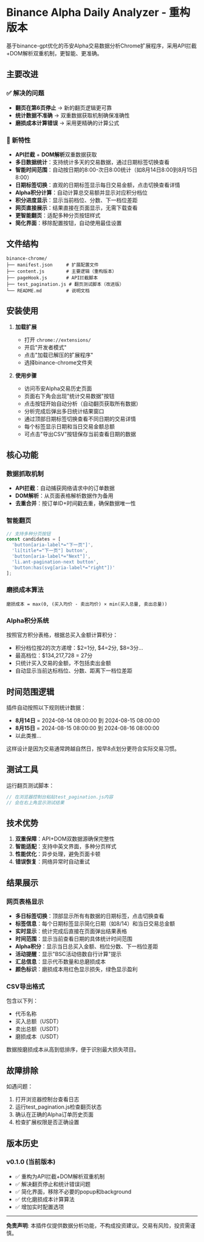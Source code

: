# Binance Alpha Daily Analyzer - 重构版本

基于binance-gpt优化的币安Alpha交易数据分析Chrome扩展程序，采用API拦截+DOM解析双重机制，更智能、更准确。

## 主要改进

### ✅ 解决的问题
- **翻页在第6页停止** → 新的翻页逻辑更可靠
- **统计数据不准确** → 双重数据获取机制确保准确性
- **磨损成本计算错误** → 采用更精确的计算公式

### 🚀 新特性
- **API拦截** + **DOM解析**双重数据获取
- **多日数据统计**：支持统计多天的交易数据，通过日期标签切换查看
- **智能时间范围**：自动按日期的8:00-次日8:00统计（如8月14日8:00到8月15日8:00）
- **日期标签切换**：直观的日期标签显示每日交易金额，点击切换查看详情
- **Alpha积分计算**：自动计算总交易额并显示对应积分档位
- **积分进度显示**：显示当前档位、分数、下一档位差距
- **网页直接展示**：结果直接在页面显示，无需下载查看
- **更智能翻页**：适配多种分页按钮样式
- **简化界面**：移除配置按钮，自动使用最佳设置

## 文件结构

```
binance-chrome/
├── manifest.json     # 扩展配置文件
├── content.js        # 主要逻辑（重构版本）
├── pageHook.js       # API拦截脚本
├── test_pagination.js # 翻页测试脚本（改进版）
└── README.md         # 说明文档
```

## 安装使用

1. **加载扩展**
   - 打开 `chrome://extensions/`
   - 开启"开发者模式"  
   - 点击"加载已解压的扩展程序"
   - 选择binance-chrome文件夹

2. **使用步骤**
   - 访问币安Alpha交易历史页面
   - 页面右下角会出现"统计交易数据"按钮
   - 点击按钮开始自动分析（自动翻页获取所有数据）
   - 分析完成后弹出多日统计结果窗口
   - 通过顶部日期标签切换查看不同日期的交易详情
   - 每个标签显示日期和当日交易金额总额
   - 可点击"导出CSV"按钮保存当前查看日期的数据

## 核心功能

### 数据抓取机制
- **API拦截**：自动捕获网络请求中的订单数据
- **DOM解析**：从页面表格解析数据作为备用
- **去重合并**：按订单ID+时间戳去重，确保数据唯一性

### 智能翻页
```javascript
// 支持多种分页按钮
const candidates = [
  'button[aria-label*="下一页"]',
  'li[title*="下一页"] button', 
  'button[aria-label*="Next"]',
  'li.ant-pagination-next button',
  'button:has(svg[aria-label*="right"])'
];
```

### 磨损成本算法
```
磨损成本 = max(0, (买入均价 - 卖出均价) × min(买入总量, 卖出总量))
```

### Alpha积分系统
按照官方积分表格，根据总买入金额计算积分：
- 积分档位按2的次方递增：$2=1分, $4=2分, $8=3分...
- 最高档位：$134,217,728 = 27分
- 只统计买入交易的金额，不包括卖出金额
- 自动显示当前达标档位、分数、距离下一档位差距

## 时间范围逻辑

插件自动按照以下规则统计数据：
- **8月14日** = 2024-08-14 08:00:00 到 2024-08-15 08:00:00
- **8月15日** = 2024-08-15 08:00:00 到 2024-08-16 08:00:00
- 以此类推...

这样设计是因为交易通常跨越自然日，按早8点划分更符合实际交易习惯。

## 测试工具

运行翻页测试脚本：
```javascript
// 在浏览器控制台粘贴test_pagination.js内容
// 会在右上角显示测试结果
```

## 技术优势

1. **双重保障**：API+DOM双数据源确保完整性
2. **智能适配**：支持中英文界面，多种分页样式
3. **性能优化**：异步处理，避免页面卡顿
4. **错误恢复**：网络异常时自动重试

## 结果展示

### 网页表格显示
- **多日标签切换**：顶部显示所有有数据的日期标签，点击切换查看
- **标签信息**：每个日期标签显示简化日期（如8/14）和当日交易总金额
- **实时显示**：统计完成后直接在页面弹出结果表格
- **时间范围**：显示当前查看日期的具体统计时间范围
- **Alpha积分**：显示当日总买入金额、档位分数、下一档位差距
- **活动提醒**：显示"BSC活动倍数自行计算"提示
- **汇总信息**：显示代币数量和总磨损成本
- **颜色标识**：磨损成本用红色显示损失，绿色显示盈利

### CSV导出格式
包含以下列：
- 代币名称
- 买入总额（USDT）
- 卖出总额（USDT）  
- 磨损成本（USDT）

数据按磨损成本从高到低排序，便于识别最大损失项目。

## 故障排除

如遇问题：
1. 打开浏览器控制台查看日志
2. 运行test_pagination.js检查翻页状态
3. 确认在正确的Alpha订单历史页面
4. 检查扩展权限是否正确设置

## 版本历史

### v0.1.0 (当前版本)
- ✅ 重构为API拦截+DOM解析双重机制
- ✅ 解决翻页停止和统计错误问题
- ✅ 简化界面，移除不必要的popup和background
- ✅ 优化磨损成本计算算法
- ✅ 增加实时配置选项

---

**免责声明**: 本插件仅提供数据分析功能，不构成投资建议。交易有风险，投资需谨慎。